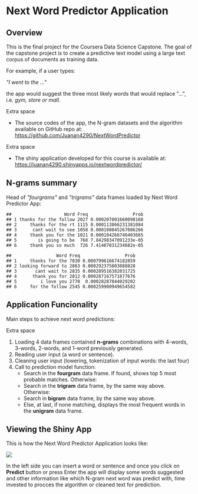 Next Word Predictor Application
===============================

Overview
--------

This is the final project for the Coursera Data Science Capstone. The goal of the capstone project is to create a predictive text model using a large text corpus of documents as training data.

For example, if a user types:

*"I went to the ..."*

the app would suggest the three most likely words that would replace "...", i.e. *gym, store or mall.*

Extra space

-   The source codes of the app, the N-gram datasets and the algorithm available on GitHub repo at: <https://github.com/Juanan4290/NextWordPredictor>

Extra space

-   The shiny application developed for this course is available at: <https://juanan4290.shinyapps.io/nextwordpredictor/>

N-grams summary
---------------

Head of *"fourgrams"* and *"trigrams"* data frames loaded by Next Word Predictor App:

    ##                    Word Freq                 Prob
    ## 1 thanks for the follow 2027 0.000207001660098168
    ## 2     thanks for the rt 1115 0.000113866231381084
    ## 3      cant wait to see 1058 0.000108045267086266
    ## 4     thank you for the 1021 0.000104266746403665
    ## 5        is going to be  768 7.84298347091233e-05
    ## 6     thank you so much  726 7.41407031234682e-05

    ##                 Word Freq                 Prob
    ## 1     thanks for the 7830 0.000799616674182859
    ## 2 looking forward to 2863 0.000292375803088828
    ## 3       cant wait to 2835 0.000289516382031725
    ## 4      thank you for 2812 0.000287167571877676
    ## 5         i love you 2770  0.00028287844029202
    ## 6     for the follow 2545 0.000259900949654582

Application Funcionality
------------------------

Main steps to achieve next word predictions:

Extra space

1.  Loading 4 data frames contained **n-grams** combinations with 4-words, 3-words, 2-words, and 1-word previously generated.
2.  Reading user input (a word or sentence).
3.  Cleaning user input (lowering, tokenization of input words: the last four)
4.  Call to prediction model function:
    -   Search in the **fourgram** data frame. If found, shows top 5 most probable matches. Otherwise:
    -   Search in the **trigram** data frame, by the same way above. Otherwise:
    -   Search in **bigram** data frame, by the same way above.
    -   Else, at last, if none matching, displays the most frequent words in the **unigram** data frame.

Viewing the Shiny App
---------------------

This is how the Next Word Predictor Application looks like:

![](figure/image-1.png)

In the left side you can insert a word or sentence and once you click on **Predict** button or press Enter the app will display some words suggested and other information like which N-gram next word was predict with, time invested to procces the algorithm or cleaned text for prediction.
